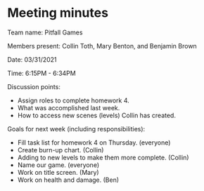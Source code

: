 # Meeting minutes

Team name: Pitfall Games

Members present: Collin Toth, Mary Benton, and Benjamin Brown

Date: 03/31/2021

Time: 6:15PM - 6:34PM

Discussion points:

* Assign roles to complete homework 4.
* What was accomplished last week.
* How to access new scenes (levels) Collin has created. 

Goals for next week (including responsibilities):

* Fill task list for homework 4 on Thursday. (everyone)
* Create burn-up chart. (Collin)
* Adding to new levels to make them more complete. (Collin)
* Name our game. (everyone)
* Work on title screen. (Mary)
* Work on health and damage. (Ben)
